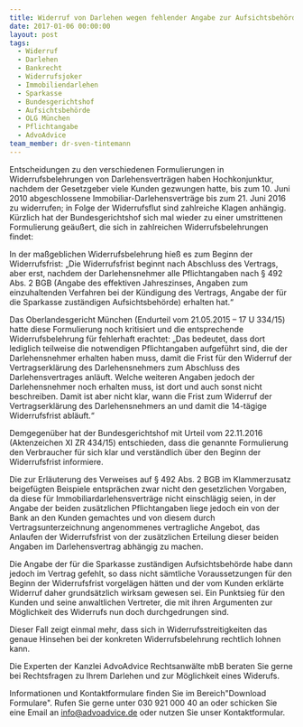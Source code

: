 ```yaml
---
title: Widerruf von Darlehen wegen fehlender Angabe zur Aufsichtsbehörde?
date: 2017-01-06 00:00:00
layout: post
tags:
  - Widerruf
  - Darlehen
  - Bankrecht
  - Widerrufsjoker
  - Immobiliendarlehen
  - Sparkasse
  - Bundesgerichtshof
  - Aufsichtsbehörde
  - OLG München
  - Pflichtangabe
  - AdvoAdvice
team_member: dr-sven-tintemann
---
```



Entscheidungen zu den verschiedenen Formulierungen in Widerrufsbelehrungen von Darlehensverträgen haben Hochkonjunktur, nachdem der Gesetzgeber viele Kunden gezwungen hatte, bis zum 10. Juni 2010 abgeschlossene Immobiliar-Darlehensverträge bis zum 21. Juni 2016 zu widerrufen; in Folge der Widerrufsflut sind zahlreiche Klagen anhängig. Kürzlich hat der Bundesgerichtshof sich mal wieder zu einer umstrittenen Formulierung geäußert, die sich in zahlreichen Widerrufsbelehrungen findet:

In der maßgeblichen Widerrufsbelehrung hieß es zum Beginn der Widerrufsfrist: „Die Widerrufsfrist beginnt nach Abschluss des Vertrags, aber erst, nachdem der Darlehensnehmer alle Pflichtangaben nach § 492 Abs. 2 BGB (Angabe des effektiven Jahreszinses, Angaben zum einzuhaltenden Verfahren bei der Kündigung des Vertrags, Angabe der für die Sparkasse zuständigen Aufsichtsbehörde) erhalten hat.“

Das Oberlandesgericht München (Endurteil vom 21.05.2015 – 17 U 334/15) hatte diese Formulierung noch kritisiert und die entsprechende Widerrufsbelehrung für fehlerhaft erachtet: „Das bedeutet, dass dort lediglich teilweise die notwendigen Pflichtangaben aufgeführt sind, die der Darlehensnehmer erhalten haben muss, damit die Frist für den Widerruf der Vertragserklärung des Darlehensnehmers zum Abschluss des Darlehensvertrages anläuft. Welche weiteren Angaben jedoch der Darlehensnehmer noch erhalten muss, ist dort und auch sonst nicht beschreiben. Damit ist aber nicht klar, wann die Frist zum Widerruf der Vertragserklärung des Darlehensnehmers an und damit die 14-tägige Widerrufsfrist abläuft.“

Demgegenüber hat der Bundesgerichtshof mit Urteil vom 22.11.2016 (Aktenzeichen XI ZR 434/15) entschieden, dass die genannte Formulierung den Verbraucher für sich klar und verständlich über den Beginn der Widerrufsfrist informiere.

Die zur Erläuterung des Verweises auf § 492 Abs. 2 BGB im Klammerzusatz beigefügten Beispiele entsprächen zwar nicht den gesetzlichen Vorgaben, da diese für Immobiliardarlehensverträge nicht einschlägig seien, in der Angabe der beiden zusätzlichen Pflichtangaben liege jedoch ein von der Bank an den Kunden gemachtes und von diesem durch Vertragsunterzeichnung angenommenes vertragliche Angebot, das Anlaufen der Widerrufsfrist von der zusätzlichen Erteilung dieser beiden Angaben im Darlehensvertrag abhängig zu machen.

Die Angabe der für die Sparkasse zuständigen Aufsichtsbehörde habe dann jedoch im Vertrag gefehlt, so dass nicht sämtliche Voraussetzungen für den Beginn der Widerrufsfrist vorgelägen hätten und der vom Kunden erklärte Widerruf daher grundsätzlich wirksam gewesen sei. Ein Punktsieg für den Kunden und seine anwaltlichen Vertreter, die mit ihren Argumenten zur Möglichkeit des Widerrufs nun doch durchgedrungen sind.

Dieser Fall zeigt einmal mehr, dass sich in Widerrufsstreitigkeiten das genaue Hinsehen bei der konkreten Widerrufsbelehrung rechtlich lohnen kann.

Die Experten der Kanzlei AdvoAdvice Rechtsanwälte mbB beraten Sie gerne bei Rechtsfragen zu Ihrem Darlehen und zur Möglichkeit eines Widerufs.

Informationen und Kontaktformulare finden Sie im Bereich"Download Formulare". Rufen Sie gerne unter 030 921 000 40 an oder schicken Sie eine Email an info@advoadvice.de oder nutzen Sie unser Kontaktformular.